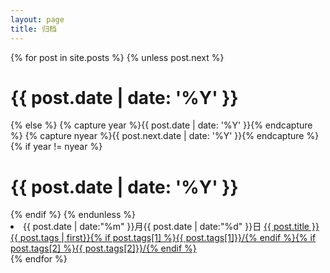 ```yaml
---
layout: page
title: 归档
---
```


{% for post in site.posts %}
{% unless post.next %}
<h1 class="page-data-year">{{ post.date | date: '%Y' }}</h1>
{% else %}
{% capture year %}{{ post.date | date: '%Y' }}{% endcapture %}
{% capture nyear %}{{ post.next.date | date: '%Y' }}{% endcapture %}
{% if year != nyear %}
<h1 class="page-data-year">{{ post.date | date: '%Y' }}</h1>
{% endif %}
{% endunless %}

<li class="page-data-md">{{ post.date | date:"%m" }}月{{ post.date | date:"%d" }}日 <a class="title" href="{{ post.url }}"><i class="fa fa-hand-o-right"></i> {{ post.title }}</a><span><a href="{{/category/index.html#{{ page.tags | first }}}}">{{ post.tags | first}}</a><a href="{{/category/index.html#{{ page.tags[1] }}}}">{% if post.tags[1] %}{{ post.tags[1]}}/{% endif %}</a><a href="{{/category/index.html#{{ page.tags[2] }}}}">{% if post.tags[2] %}{{ post.tags[2]}}/{% endif %}</a></span></li>
{% endfor %}